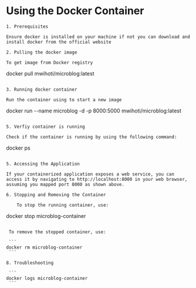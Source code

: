 # Using the Docker Container
```
1. Prerequisites

Ensure docker is installed on your machine if not you can download and install docker from the official website

2. Pulling the docker image
 
To get image from Docker registry

```

 docker pull mwihoti/microblog:latest 
```

3. Running docker container
   
Run the container using to start a new image

```

docker run --name microblog -d -p 8000:5000 mwihoti/microblog:latest
```

5. Verfiy container is running
   
Check if the container is running by using the following command:

```
docker ps

```

5. Accessing the Application

If your containerized application exposes a web service, you can access it by navigating to http://localhost:8000 in your web browser, assuming you mapped port 8000 as shown above.

6. Stopping and Removing the Container

    To stop the running container, use:
   ```
   docker stop microblog-container
   ```

    To remove the stopped container, use:
   
    ```
   docker rm microblog-container
    ```

8. Troubleshooting

    ```
   docker logs microblog-container
    ```
```
